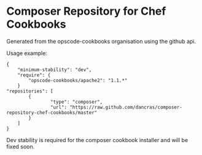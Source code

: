 Composer Repository for Chef Cookbooks
======================================

Generated from the opscode-cookbooks organisation using the github api.

Usage example:

    {
        "minimum-stability": "dev",
        "require": {
            "opscode-cookbooks/apache2": "1.1.*"
        }
	"repositories": [
            {
                    "type": "composer",
                    "url": "https://raw.github.com/dancras/composer-repository-chef-cookbooks/master"
            }
        ]
    }

Dev stability is required for the composer cookbook installer and will be fixed soon.

